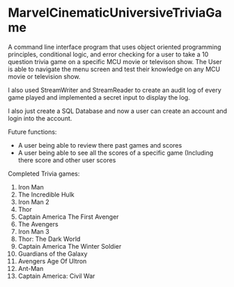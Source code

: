 # MarvelCinematicUniversiveTriviaGame

A command line interface program that uses object oriented programming principles, conditional logic, and error checking for a user to take a 10 question trivia game on a specific MCU movie or televison show. The User is able to navigate the menu screen and test their knowledge on any MCU movie or television show. 

I also used StreamWriter and StreamReader to create an audit log of every game played and implemented a secret input to display the log. 

I also just create a SQL Database and now a user can create an account and login into the account.

Future functions: 
  - A user being able to review there past games and scores
  - A user being able to see all the scores of a specific game (Including there score and other user scores

Completed Trivia games: 
  1. Iron Man
  2. The Incredible Hulk 
  3. Iron Man 2
  4. Thor
  5. Captain America The First Avenger
  6. The Avengers
  7. Iron Man 3
  8. Thor: The Dark World
  9. Captain America The Winter Soldier
  10. Guardians of the Galaxy
  11. Avengers Age Of Ultron
  12. Ant-Man
  13. Captain America: Civil War
